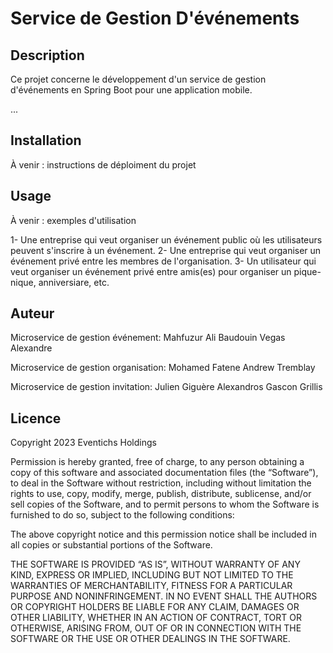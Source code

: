 # Service de Gestion D'événements

## Description

Ce projet concerne le développement d'un service de gestion d'événements en Spring Boot pour une application mobile.

...

## Installation

À venir : instructions de déploiment du projet

## Usage
À venir : exemples d'utilisation

1- Une entreprise qui veut organiser un événement public où les utilisateurs peuvent s'inscrire à un événement.
2- Une entreprise qui veut organiser un événement privé entre les membres de l'organisation.
3- Un utilisateur qui veut organiser un événement privé entre amis(es) pour organiser un pique-nique, anniversiare, etc.

## Auteur
Microservice de gestion événement:
Mahfuzur Ali
Baudouin Vegas Alexandre

Microservice de gestion organisation:
Mohamed Fatene
Andrew Tremblay

Microservice de gestion invitation:
Julien Giguère
Alexandros Gascon Grillis

## Licence
Copyright 2023 Eventichs Holdings

Permission is hereby granted, free of charge, to any person obtaining a copy of this software and associated documentation files (the “Software”), to deal in the Software without restriction, including without limitation the rights to use, copy, modify, merge, publish, distribute, sublicense, and/or sell copies of the Software, and to permit persons to whom the Software is furnished to do so, subject to the following conditions:

The above copyright notice and this permission notice shall be included in all copies or substantial portions of the Software.

THE SOFTWARE IS PROVIDED “AS IS”, WITHOUT WARRANTY OF ANY KIND, EXPRESS OR IMPLIED, INCLUDING BUT NOT LIMITED TO THE WARRANTIES OF MERCHANTABILITY, FITNESS FOR A PARTICULAR PURPOSE AND NONINFRINGEMENT. IN NO EVENT SHALL THE AUTHORS OR COPYRIGHT HOLDERS BE LIABLE FOR ANY CLAIM, DAMAGES OR OTHER LIABILITY, WHETHER IN AN ACTION OF CONTRACT, TORT OR OTHERWISE, ARISING FROM, OUT OF OR IN CONNECTION WITH THE SOFTWARE OR THE USE OR OTHER DEALINGS IN THE SOFTWARE.
